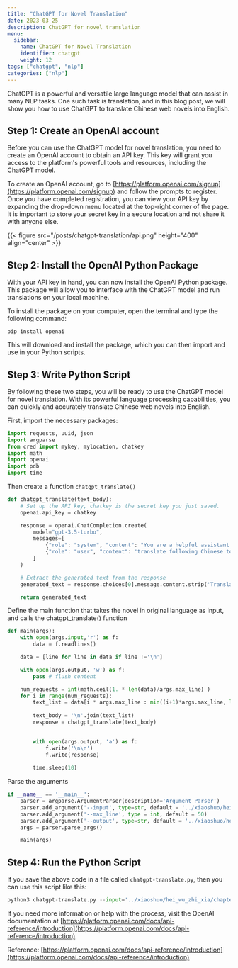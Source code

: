 ```yaml
---
title: "ChatGPT for Novel Translation"
date: 2023-03-25
description: ChatGPT for novel translation
menu:
  sidebar:
    name: ChatGPT for Novel Translation
    identifier: chatgpt
    weight: 12
tags: ["chatgpt", "nlp"]
categories: ["nlp"]
---
```


ChatGPT is a powerful and versatile large language model that can assist in many NLP tasks. One such task is translation, and in this blog post, we will show you how to use ChatGPT to translate Chinese web novels into English.

## Step 1: Create an OpenAI account

Before you can use the ChatGPT model for novel translation, you need to create an OpenAI account to obtain an API key. This key will grant you access to the platform's powerful tools and resources, including the ChatGPT model.

To create an OpenAI account, go to [https://platform.openai.com/signup](https://platform.openai.com/signup) and follow the prompts to register. Once you have completed registration, you can view your API key by expanding the drop-down menu located at the top-right corner of the page. It is important to store your secret key in a secure location and not share it with anyone else.

{{< figure src="/posts/chatgpt-translation/api.png" height="400"  align="center" >}}

## Step 2: Install the OpenAI Python Package

With your API key in hand, you can now install the OpenAI Python package. This package will allow you to interface with the ChatGPT model and run translations on your local machine.

To install the package on your computer, open the terminal and type the following command:

`pip install openai`

This will download and install the package, which you can then import and use in your Python scripts.

## Step 3: Write Python Script

By following these two steps, you will be ready to use the ChatGPT model for novel translation. With its powerful language processing capabilities, you can quickly and accurately translate Chinese web novels into English. 

First, import the necessary packages:

```python
import requests, uuid, json
import argparse
from cred import mykey, mylocation, chatkey
import math
import openai
import pdb 
import time
```

Then create a function `chatgpt_translate()`

```python
def chatgpt_translate(text_body):
    # Set up the API key, chatkey is the secret key you just saved.
    openai.api_key = chatkey

    response = openai.ChatCompletion.create(
        model="gpt-3.5-turbo", 
        messages=[
            {"role": "system", "content": "You are a helpful assistant that translates Chinese to English for a novel."},
            {"role": "user", "content": 'translate following Chinese to English: '+text_body}
        ]
    )

    # Extract the generated text from the response
    generated_text = response.choices[0].message.content.strip('Translation: \n')

    return generated_text
```

Define the main function that takes the novel in original language as input, and calls the chatgpt_translate() function

```python
def main(args):
    with open(args.input,'r') as f:
        data = f.readlines()

    data = [line for line in data if line !='\n']

    with open(args.output, 'w') as f:
        pass # flush content 

    num_requests = int(math.ceil(1. * len(data)/args.max_line) )
    for i in range(num_requests):
        text_list = data[i * args.max_line : min((i+1)*args.max_line, len(data))]
        
        text_body = '\n'.join(text_list)
        response = chatgpt_translate(text_body)
        

        with open(args.output, 'a') as f:
            f.write('\n\n')
            f.write(response)
            
        time.sleep(10)
```

Parse the arguments 

```python
if __name__ == '__main__':
    parser = argparse.ArgumentParser(description='Argument Parser')
    parser.add_argument('--input', type=str, default = '../xiaoshuo/hei_wu_zhi_xia/chapter_0001.txt')
    parser.add_argument('--max_line', type = int, default = 50)
    parser.add_argument('--output', type=str, default = '../xiaoshuo/hei_wu_zhi_xia/translate_0001.txt')
    args = parser.parse_args()

    main(args)
```

## Step 4: Run the Python Script

If you save the above code in a file called `chatgpt-translate.py`, then you can use this script like this:

```python
python3 chatgpt-translate.py --input='../xiaoshuo/hei_wu_zhi_xia/chapter_0002.txt' --output='../xiaoshuo/hei_wu_zhi_xia/translate_0002.txt'
```

If you need more information or help with the process, visit the OpenAI documentation at [https://platform.openai.com/docs/api-reference/introduction](https://platform.openai.com/docs/api-reference/introduction).

Reference: [https://platform.openai.com/docs/api-reference/introduction](https://platform.openai.com/docs/api-reference/introduction)